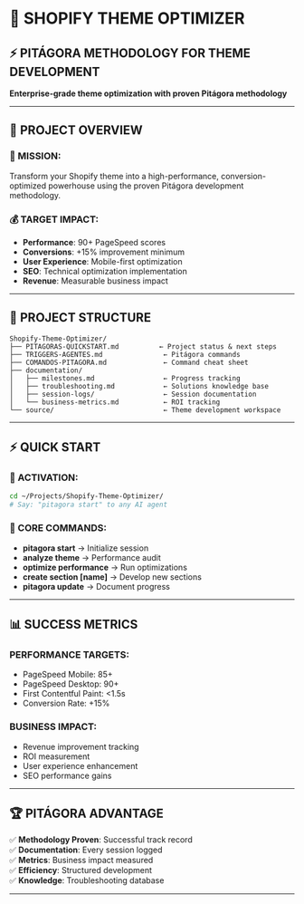# 🎯 SHOPIFY THEME OPTIMIZER

## ⚡ PITÁGORA METHODOLOGY FOR THEME DEVELOPMENT

**Enterprise-grade theme optimization with proven Pitágora methodology**

---

## 🚀 **PROJECT OVERVIEW**

### **🎯 MISSION:**
Transform your Shopify theme into a high-performance, conversion-optimized powerhouse using the proven Pitágora development methodology.

### **💰 TARGET IMPACT:**
- **Performance**: 90+ PageSpeed scores
- **Conversions**: +15% improvement minimum
- **User Experience**: Mobile-first optimization
- **SEO**: Technical optimization implementation
- **Revenue**: Measurable business impact

---

## 📂 **PROJECT STRUCTURE**

```
Shopify-Theme-Optimizer/
├── PITAGORAS-QUICKSTART.md          ← Project status & next steps
├── TRIGGERS-AGENTES.md               ← Pitágora commands
├── COMANDOS-PITAGORA.md              ← Command cheat sheet
├── documentation/
│   ├── milestones.md                 ← Progress tracking
│   ├── troubleshooting.md            ← Solutions knowledge base
│   ├── session-logs/                 ← Session documentation
│   └── business-metrics.md           ← ROI tracking
└── source/                           ← Theme development workspace
```

---

## ⚡ **QUICK START**

### **🚀 ACTIVATION:**
```bash
cd ~/Projects/Shopify-Theme-Optimizer/
# Say: "pitagora start" to any AI agent
```

### **🎯 CORE COMMANDS:**
- **pitagora start** → Initialize session
- **analyze theme** → Performance audit
- **optimize performance** → Run optimizations
- **create section [name]** → Develop new sections
- **pitagora update** → Document progress

---

## 📊 **SUCCESS METRICS**

### **PERFORMANCE TARGETS:**
- PageSpeed Mobile: 85+
- PageSpeed Desktop: 90+
- First Contentful Paint: <1.5s
- Conversion Rate: +15%

### **BUSINESS IMPACT:**
- Revenue improvement tracking
- ROI measurement
- User experience enhancement
- SEO performance gains

---

## 🏆 **PITÁGORA ADVANTAGE**

✅ **Methodology Proven**: Successful track record  
✅ **Documentation**: Every session logged  
✅ **Metrics**: Business impact measured  
✅ **Efficiency**: Structured development  
✅ **Knowledge**: Troubleshooting database  

---
